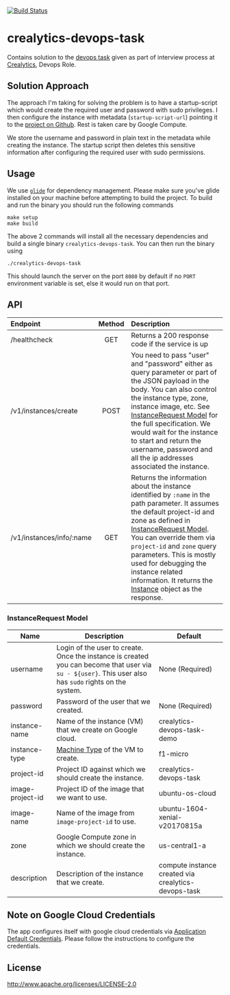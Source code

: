 [![Build Status](https://travis-ci.org/ashwanthkumar/crealytics-devops-task.svg?branch=master)](https://travis-ci.org/ashwanthkumar/crealytics-devops-task)
# crealytics-devops-task

Contains solution to the [devops task](https://docs.google.com/document/d/18zk1WbVBPuooO_sCPwA1Y8KkHubQSPJHfBZZ7eHFgKs/edit?ts=59a81932#) given as part of interview process at [Crealytics](https://crealytics.com/career/), Devops Role.

## Solution Approach
The approach I'm taking for solving the problem is to have a startup-script which would create the required user and password with sudo privileges. I then configure the instance with metadata (`startup-script-url`) pointing it to the [project on Github](https://raw.githubusercontent.com/ashwanthkumar/crealytics-devops-task/master/startup-script.sh). Rest is taken care by Google Compute.

We store the username and password in plain text in the metadata while creating the instance. The startup script then deletes this sensitive information after configuring the required user with sudo permissions.

## Usage
We use [`glide`](https://glide.sh/) for dependency management. Please make sure you've glide installed on your machine before attempting to build the project. To build and run the binary you should run the following commands

```
make setup
make build
```

The above 2 commands will install all the necessary dependencies and build a single binary `crealytics-devops-task`. You can then run the binary using

```
./crealytics-devops-task
```

This should launch the server on the port `8080` by default if no `PORT` environment variable is set, else it would run on that port.

## API
| Endpoint | Method | Description |
| :--- | :---: | :--- |
| /healthcheck | GET | Returns a 200 response code if the service is up |
| /v1/instances/create | POST | You need to pass "user" and "password" either as query parameter or part of the JSON payload in the body. You can also control the instance type, zone, instance image, etc. See [InstanceRequest Model](#instancerequest-model) for the full specification. We would wait for the instance to start and return the username, password and all the ip addresses associated the instance. |
| /v1/instances/info/:name | GET | Returns the information about the instance identified by `:name` in the path parameter. It assumes the default project-id and zone as defined in [InstanceRequest Model](#instancerequest-model). You can override them via `project-id` and `zone` query parameters. This is mostly used for debugging the instance related information. It returns the [Instance](https://godoc.org/google.golang.org/api/compute/v1#Instance) object as the response. |

### InstanceRequest Model

| Name | Description | Default |
| --- | --- | --- |
| username | Login of the user to create. Once the instance is created you can become that user via `su - ${user}`. This user also has `sudo` rights on the system. | None (Required) |
| password | Password of the user that we created. | None (Required) |
| instance-name | Name of the instance (VM) that we create on Google cloud. | crealytics-devops-task-demo |
| instance-type | [Machine Type](https://cloud.google.com/compute/docs/machine-types) of the VM to create. | f1-micro |
| project-id | Project ID against which we should create the instance. | crealytics-devops-task |
| image-project-id | Project ID of the image that we want to use. | ubuntu-os-cloud |
| image-name | Name of the image from `image-project-id` to use. | ubuntu-1604-xenial-v20170815a |
| zone | Google Compute zone in which we should create the instance. | us-central1-a |
| description | Description of the instance that we create. | compute instance created via crealytics-devops-task |

## Note on Google Cloud Credentials
The app configures itself with google cloud credentials via [Application Default Credentials](https://developers.google.com/identity/protocols/application-default-credentials). Please follow the instructions to configure the credentials.

## License
http://www.apache.org/licenses/LICENSE-2.0
